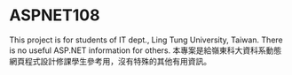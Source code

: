 # ASPNET108
This project is for students of IT dept., Ling Tung University, Taiwan. There is no useful ASP.NET information for others.
本專案是給嶺東科大資科系動態網頁程式設計修課學生參考用，沒有特殊的其他有用資訊。
